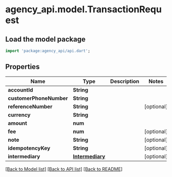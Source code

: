 # agency_api.model.TransactionRequest

## Load the model package
```dart
import 'package:agency_api/api.dart';
```

## Properties
Name | Type | Description | Notes
------------ | ------------- | ------------- | -------------
**accountId** | **String** |  | 
**customerPhoneNumber** | **String** |  | 
**referenceNumber** | **String** |  | [optional] 
**currency** | **String** |  | 
**amount** | **num** |  | 
**fee** | **num** |  | [optional] 
**note** | **String** |  | [optional] 
**idempotencyKey** | **String** |  | [optional] 
**intermediary** | [**Intermediary**](Intermediary.md) |  | [optional] 

[[Back to Model list]](../README.md#documentation-for-models) [[Back to API list]](../README.md#documentation-for-api-endpoints) [[Back to README]](../README.md)


